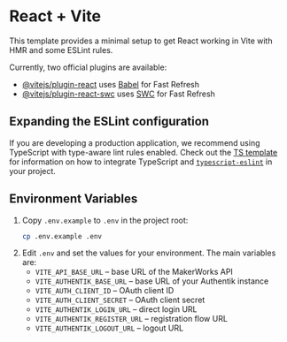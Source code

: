 # React + Vite

This template provides a minimal setup to get React working in Vite with HMR and some ESLint rules.

Currently, two official plugins are available:

- [@vitejs/plugin-react](https://github.com/vitejs/vite-plugin-react/blob/main/packages/plugin-react) uses [Babel](https://babeljs.io/) for Fast Refresh
- [@vitejs/plugin-react-swc](https://github.com/vitejs/vite-plugin-react/blob/main/packages/plugin-react-swc) uses [SWC](https://swc.rs/) for Fast Refresh

## Expanding the ESLint configuration

If you are developing a production application, we recommend using TypeScript with type-aware lint rules enabled. Check out the [TS template](https://github.com/vitejs/vite/tree/main/packages/create-vite/template-react-ts) for information on how to integrate TypeScript and [`typescript-eslint`](https://typescript-eslint.io) in your project.

## Environment Variables

1. Copy `.env.example` to `.env` in the project root:
   ```bash
   cp .env.example .env
   ```
2. Edit `.env` and set the values for your environment. The main variables are:
   - `VITE_API_BASE_URL` – base URL of the MakerWorks API
   - `VITE_AUTHENTIK_BASE_URL` – base URL of your Authentik instance
   - `VITE_AUTH_CLIENT_ID` – OAuth client ID
   - `VITE_AUTH_CLIENT_SECRET` – OAuth client secret
   - `VITE_AUTHENTIK_LOGIN_URL` – direct login URL
   - `VITE_AUTHENTIK_REGISTER_URL` – registration flow URL
   - `VITE_AUTHENTIK_LOGOUT_URL` – logout URL
